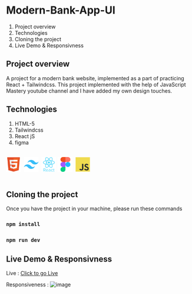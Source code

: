 # Modern-Bank-App-UI

1. Project overview
2. Technologies
3. Cloning the project
4. Live Demo & Responsivness

## Project overview
A project for a modern bank website, implemented as a part of practicing React + Tailwindcss. This project implemented with the help of JavaScript Mastery youtube channel and I have added my own design touches.

## Technologies
1. HTML-5
2. Tailwindcss
3. React jS
4. figma 

</br>
 <div align="start">
   <img src="https://github.com/devicons/devicon/blob/master/icons/html5/html5-original.svg" title="HTML5" alt="HTML" width="40" height="40"/>&nbsp;
   <img src="https://github.com/devicons/devicon/blob/master/icons/tailwindcss/tailwindcss-plain.svg" title="tailwindcss" alt="tailwindcss" width="40" height="40"/>&nbsp;
   <img src="https://github.com/devicons/devicon/blob/master/icons/react/react-original-wordmark.svg" title="React" alt="React" width="40" height="40"/>
   <img src="https://github.com/devicons/devicon/blob/master/icons/figma/figma-original.svg"  title="figma" alt="figma" width="40" height="40"/>&nbsp;
   <img src="https://github.com/devicons/devicon/blob/master/icons/javascript/javascript-original.svg" title="JavaScript" alt="JavaScript" width="40"  height="40"/>&nbsp;

</div>
</br>

## Cloning the project

Once you have the project in your machine, please run these commands
### `npm install`
### `npm run dev`

## Live Demo & Responsivness

Live : [Click to go Live](https://darling-babka-4adfd9.netlify.app/)

Responsiveness : ![image](https://user-images.githubusercontent.com/86200305/222816550-228de2df-206a-4635-a005-254ddb5f691e.png)

